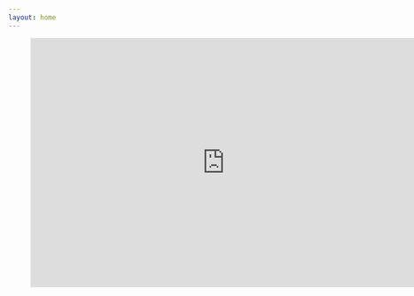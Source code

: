 ```yaml
---
layout: home
---
```


<figure class="video">
  <iframe width="700" height="450" src="https://www.youtube.com/embed/_-eum0Tg1x0" title="YouTube video player" frameborder="0" allow="accelerometer; autoplay; clipboard-write; encrypted-media; gyroscope; picture-in-picture" allowfullscreen></iframe>
</figure>
